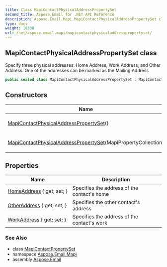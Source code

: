 ```yaml
---
title: Class MapiContactPhysicalAddressPropertySet
second_title: Aspose.Email for .NET API Reference
description: Aspose.Email.Mapi.MapiContactPhysicalAddressPropertySet class. Specify three physical addresses Home Address Work Address and Other Address. One of the addresses can be marked as the Mailing Address
type: docs
weight: 18330
url: /net/aspose.email.mapi/mapicontactphysicaladdresspropertyset/
---
```

## MapiContactPhysicalAddressPropertySet class

Specify three physical addresses: Home Address, Work Address, and Other Address. One of the addresses can be marked as the Mailing Address

```csharp
public sealed class MapiContactPhysicalAddressPropertySet : MapiContactPropertySet
```

## Constructors

| Name | Description |
| --- | --- |
| [MapiContactPhysicalAddressPropertySet](mapicontactphysicaladdresspropertyset/#constructor)() | Initializes a new instance of the `MapiContactPhysicalAddressPropertySet` class |
| [MapiContactPhysicalAddressPropertySet](mapicontactphysicaladdresspropertyset/#constructor_1)(MapiPropertyCollection) | Initializes a new instance of the `MapiContactPhysicalAddressPropertySet` class |

## Properties

| Name | Description |
| --- | --- |
| [HomeAddress](../../aspose.email.mapi/mapicontactphysicaladdresspropertyset/homeaddress/) { get; set; } | Specifies the address of the contact's home |
| [OtherAddress](../../aspose.email.mapi/mapicontactphysicaladdresspropertyset/otheraddress/) { get; set; } | Specifies the other contact's address |
| [WorkAddress](../../aspose.email.mapi/mapicontactphysicaladdresspropertyset/workaddress/) { get; set; } | Specifies the address of the contact's work |

### See Also

* class [MapiContactPropertySet](../mapicontactpropertyset/)
* namespace [Aspose.Email.Mapi](../../aspose.email.mapi/)
* assembly [Aspose.Email](../../)


